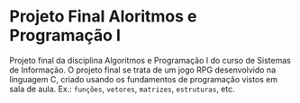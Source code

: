 # Projeto Final Aloritmos e Programação I
Projeto final da disciplina Algoritmos e Programação I do curso de Sistemas de Informação.
O projeto final se trata de um jogo RPG desenvolvido na linguagem C, criado usando os fundamentos de programação vistos em sala de aula. Ex.: ```funções```, ```vetores```, ```matrizes```, ```estruturas```, etc.
